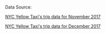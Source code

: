 Data Source:



[NYC Yellow Taxi's trip data for November 2017](https://s3.amazonaws.com/nyc-tlc/trip+data/yellow_tripdata_2017-11.csv)

[NYC Yellow Taxi's trip data for December 2017](https://s3.amazonaws.com/nyc-tlc/trip+data/yellow_tripdata_2017-12.csv)